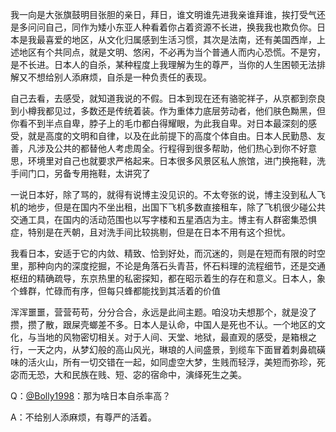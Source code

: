   


我一向是大张旗鼓明目张胆的亲日，拜日，谁文明谁先进我亲谁拜谁，挨打受气还是多问问自己，同作为矮小东亚人种看着你占着资源不长进，换我我也欺负你。日本是我最喜爱的地区，从文化归属感到生活习惯，其次是法南，还有美国西岸，上述地区有个共同点，就是文明、悠闲，不必再为当个普通人而内心恐慌。 ​​​​不是穷，是不长进。日本人的自杀，某种程度上我理解为生的尊严，当你的人生困顿无法排解又不想给别人添麻烦，自杀是一种负责任的表现。

自己去看，去感受，就知道我说的不假。日本到现在还有骆驼祥子，从京都到奈良到小樽我都见过，多数还是传统着装。作为重体力底层劳动者，他们肤色黝黑，但你看不到半点自卑，脖子上的毛巾都白得耀眼，为此我自卑。对日本最深刻的感受，就是高度的文明和自律，以及在此前提下的高度个体自由。日本人民勤恳、友善，凡涉及公共的都替他人考虑周全。行程得到很多帮助，他们热心到你不好意思，环境里对自己也就要求严格起来。日本很多风景区私人旅馆，进门换拖鞋，洗手间门口，另备专用拖鞋，太讲究了

一说日本好，除了骂的，就得有说博主没见识的。不太夸张的说，博主没到私人飞机的地步，但是在国内不坐出租，出国下飞机多数直接租车，除了飞机很少碰公共交通工具，在国内的活动范围也以写字楼和五星酒店为主。博主有人群密集恐惧症，特别是在兲朝，且对洗手间比较挑剔，但是在日本不用有这个担忧。 ​​​​

我看日本，安适于它的内敛、精致、恰到好处，而沉迷的，则是在短而有限的时空里，那种向内的深度挖掘，不论是角落石头青苔，怀石料理的流程细节，还是交通枢纽的精确疏导，东京热里的私密探知，都在昭示着生的存在和意义。日本人，象个蜂群，忙碌而有序，但每只蜂都能找到其活着的价值

浑浑噩噩，营营苟苟，分分合合，永远是此间主题。咱没功夫想那个，就是没了攒，攒了散，跟屎壳螂差不多。日本人是认命，中国人是死也不认。一个地区的文化，与当地的风物密切相关。对于人间、天堂、地狱，最直观的感受，是箱根之行，一天之内，从梦幻般的高山风光，琳琅的人间盛景，到缆车下面冒着刺鼻硫磺味的活火山，所有一切交错在一起，如同虚空大梦，生贱而轻浮，美短而弥珍，死宓而无恐，大和民族在贱、短、宓的宿命中，演绎死生之美。

Q：[@Bolly1998](http://weibo.com/n/Bolly1998?from=feed&loc=at)：那为啥日本自杀率高？

A：不给别人添麻烦，有尊严的活着。

